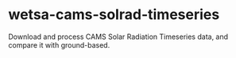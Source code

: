# wetsa-cams-solrad-timeseries
Download and process CAMS Solar Radiation Timeseries data, and compare it with ground-based.
